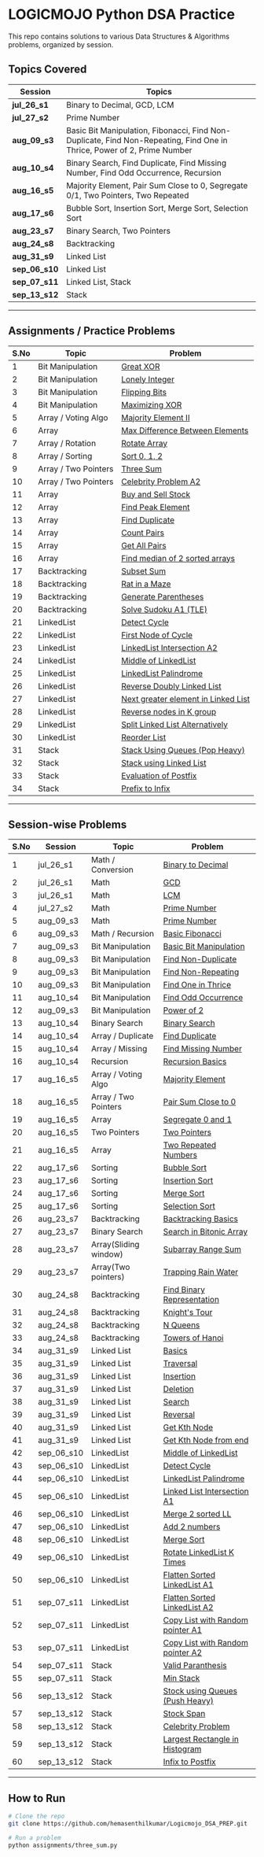 
# LOGICMOJO Python DSA Practice

This repo contains solutions to various Data Structures & Algorithms problems, organized by session.

## Topics Covered

| Session   | Topics |
|-----------|--------|
| **jul_26_s1** | Binary to Decimal, GCD, LCM |
| **jul_27_s2** | Prime Number |
| **aug_09_s3** | Basic Bit Manipulation, Fibonacci, Find Non-Duplicate, Find Non-Repeating, Find One in Thrice, Power of 2, Prime Number |
| **aug_10_s4** | Binary Search, Find Duplicate, Find Missing Number, Find Odd Occurrence, Recursion |
| **aug_16_s5** | Majority Element, Pair Sum Close to 0, Segregate 0/1, Two Pointers, Two Repeated |
| **aug_17_s6** | Bubble Sort, Insertion Sort, Merge Sort, Selection Sort |
| **aug_23_s7** | Binary Search, Two Pointers |
| **aug_24_s8** | Backtracking |
| **aug_31_s9** | Linked List |
| **sep_06_s10** | Linked List |
| **sep_07_s11** | Linked List, Stack |
| **sep_13_s12** | Stack |
---

## Assignments / Practice Problems

| S.No | Topic | Problem |
|------|-------|---------|
| 1  | Bit Manipulation      | [Great XOR](assignments/great_xor.py) |
| 2  | Bit Manipulation      | [Lonely Integer](assignments/lonely_stranger.py) |
| 3  | Bit Manipulation      | [Flipping Bits](assignments/flipping_bits.py) |
| 4  | Bit Manipulation      | [Maximizing XOR](assignments/maximizing_xor.py) |
| 5  | Array / Voting Algo   | [Majority Element II](assignments/majority_element_2.py) |
| 6  | Array                | [Max Difference Between Elements](assignments/max_diff_btwn_elem.py) |
| 7  | Array / Rotation      | [Rotate Array](assignments/rotate_array.py) |
| 8  | Array / Sorting       | [Sort 0, 1, 2](assignments/sort_0_1_2.py) |
| 9  | Array / Two Pointers  | [Three Sum](assignments/three_sum.py) |
| 10 | Array / Two Pointers  | [Celebrity Problem A2](assignments/celebrity_problem_a2.py) |
| 11 | Array                | [Buy and Sell Stock](assignments/buy_sell_stock.py) |
| 12 | Array                | [Find Peak Element](assignments/find_peak_element.py) |
| 13 | Array                | [Find Duplicate](assignments/find_more_than2_duplicate.py) |
| 14 | Array                | [Count Pairs](assignments/count_pairs_with_sum.py) |
| 15 | Array                | [Get All Pairs](assignments/get_all_two_sum.py) |
| 16 | Array                | [Find median of 2 sorted arrays](assignments/median_of_2_sorted_elements.py) |
| 17 | Backtracking         | [Subset Sum](assignments/subset_sum_bt.py) |
| 18 | Backtracking         | [Rat in a Maze](assignments/rat_in_a_maze.py) |
| 19 | Backtracking         | [Generate Parentheses](assignments/generate_paranthesis.py) |
| 20 | Backtracking         | [Solve Sudoku A1 (TLE)](assignments/sudoku_solver.py)|
| 21 | LinkedList           | [Detect Cycle](assignments/detect_cycle_ll.py)|
| 22 | LinkedList           | [First Node of Cycle](assignments/first_node_of_cycle.py)|
| 23 | LinkedList           | [LinkedList Intersection A2](assignments/ll_intersection_a2.py)|
| 24 | LinkedList           | [Middle of LinkedList](assignments/middle_of_ll.py)|
| 25 | LinkedList           | [LinkedList Palindrome](assignments/palindrome_ll.py)|
| 26 | LinkedList           | [Reverse Doubly Linked List](assignments/reverse_dl.py)|
| 27 | LinkedList           | [Next greater element in Linked List](assignments/next_greater_elem_ll.py) |
| 28 | LinkedList           | [Reverse nodes in K group](assignments/reverse_nodes_in_k_group.py) |
| 29 | LinkedList           | [Split Linked List Alternatively](assignments/split_ll_alternative.py) |
| 30 | LinkedList           | [Reorder List](assignments/reorder_ll.py) |
| 31 | Stack                | [Stack Using Queues (Pop Heavy)](assignments/stack_using_queues.py) |
| 32 | Stack                | [Stack using Linked List](assignments/stack_using_ll.py) |
| 33 | Stack                | [Evaluation of Postfix](assignments/evaluation_of_postfix.py) |
| 34 | Stack                | [Prefix to Infix](assignments/prefix_2_infix.py) |



---

## Session-wise Problems
| S.No | Session      | Topic                              | Problem                                                      |
|------|-------------|------------------------------------|--------------------------------------------------------------|
| 1    | jul_26_s1   | Math / Conversion  | [Binary to Decimal](jul_26_s1/bin_2_dec.py)                  |
| 2    | jul_26_s1   | Math               | [GCD](jul_26_s1/gcd.py)                                      |
| 3    | jul_26_s1   | Math               | [LCM](jul_26_s1/lcm.py)                                      |
| 4    | jul_27_s2   | Math               | [Prime Number](jul_27_s2/prime_number.py)                    |
| 5    | aug_09_s3   | Math               | [Prime Number](aug_09_s3/prime_number.py)                    |
| 6    | aug_09_s3   | Math / Recursion   | [Basic Fibonacci](aug_09_s3/basic_fibo.py)                   |
| 7    | aug_09_s3   | Bit Manipulation   | [Basic Bit Manipulation](aug_09_s3/basic_bit_manipulation.py)|
| 8    | aug_09_s3   | Bit Manipulation   | [Find Non-Duplicate](aug_09_s3/find_non_duplicate.py)        |
| 9    | aug_09_s3   | Bit Manipulation   | [Find Non-Repeating](aug_09_s3/find_non_repeating.py)        |
| 10   | aug_09_s3   | Bit Manipulation   | [Find One in Thrice](aug_09_s3/find_one_in_thrice.py)        |
| 11   | aug_10_s4   | Bit Manipulation   | [Find Odd Occurrence](aug_10_s4/find_odd_occur.py)           |
| 12   | aug_09_s3   | Bit Manipulation   | [Power of 2](aug_09_s3/power_of_2.py)                        |
| 13   | aug_10_s4   | Binary Search      | [Binary Search](aug_10_s4/binary_search.py)                  |
| 14   | aug_10_s4   | Array / Duplicate     | [Find Duplicate](aug_10_s4/find_duplicate.py)                |
| 15   | aug_10_s4   | Array / Missing       | [Find Missing Number](aug_10_s4/find_missing_number.py)       |
| 16   | aug_10_s4   | Recursion             | [Recursion Basics](aug_10_s4/recursion.py)                   |
| 17   | aug_16_s5   | Array / Voting Algo   | [Majority Element](aug_16_s5/majority_element.py)            |
| 18   | aug_16_s5   | Array / Two Pointers  | [Pair Sum Close to 0](aug_16_s5/pair_sum_close_to_0.py)      |
| 19   | aug_16_s5   | Array                 | [Segregate 0 and 1](aug_16_s5/segregate_01.py)               |
| 20   | aug_16_s5   | Two Pointers          | [Two Pointers](aug_16_s5/two_pointers.py)                    |
| 21   | aug_16_s5   | Array                 | [Two Repeated Numbers](aug_16_s5/two_repeated.py)            |
| 22   | aug_17_s6   | Sorting               | [Bubble Sort](aug_17_s6/bubble_sort.py)                      |
| 23   | aug_17_s6   | Sorting               | [Insertion Sort](aug_17_s6/insertion_sort.py)                |
| 24   | aug_17_s6   | Sorting               | [Merge Sort](aug_17_s6/merge_sort.py)                        |
| 25   | aug_17_s6   | Sorting               | [Selection Sort](aug_17_s6/selection_sort.py)                |
| 26   | aug_23_s7   | Backtracking          | [Backtracking Basics](aug_23_s7/backtracking.py)             |
| 27   | aug_23_s7   | Binary Search         | [Search in Bitonic Array](aug_23_s7/search_bitonic_array.py) |
| 28   | aug_23_s7   | Array(Sliding window) | [Subarray Range Sum](aug_23_s7/subarray_range_sum.py)        |
| 29   | aug_23_s7   | Array(Two pointers)   | [Trapping Rain Water](aug_23_s7/trapping_rain_water.py)      |
| 30   | aug_24_s8   | Backtracking          | [Find Binary Representation](aug_24_s8/find_binary.py)       |
| 31   | aug_24_s8   | Backtracking          | [Knight's Tour](aug_24_s8/knight_tour.py)                    |
| 32   | aug_24_s8   | Backtracking          | [N Queens](aug_24_s8/n_queens.py)                            |
| 33   | aug_24_s8   | Backtracking          | [Towers of Hanoi](aug_24_s8/towers_of_hanoi.py)              |
| 34   | aug_31_s9   | Linked List           | [Basics](aug_31_s9/linked_list_bascis.py)                    |
| 35   | aug_31_s9   | Linked List           | [Traversal](aug_31_s9/traversal.py)                          |
| 36   | aug_31_s9   | Linked List           | [Insertion](aug_31_s9/insertion.py)                          |
| 37   | aug_31_s9   | Linked List           | [Deletion](aug_31_s9/deletion.py)                            |
| 38   | aug_31_s9   | Linked List           | [Search](aug_31_s9/search.py)                                |
| 39   | aug_31_s9   | Linked List           | [Reversal](aug_31_s9/reversal.py)                            |
| 40   | aug_31_s9   | Linked List   | [Get Kth Node](aug_31_s9/get_node_at_given_index.py)         |
| 41   | aug_31_s9   | Linked List   | [Get Kth Node from end](aug_31_s9/kth_from_end.py)           |
| 42   | sep_06_s10  | LinkedList    | [Middle of LinkedList](assignments/middle_of_ll.py)          |
| 43   | sep_06_s10  | LinkedList    | [Detect Cycle](assignments/detect_cycle_ll.py)               |
| 44   | sep_06_s10  | LinkedList    | [LinkedList Palindrome](assignments/palindrome_ll.py)        |
| 45   | sep_06_s10  | LinkedList    | [Linked List Intersection A1](sep_06_s10/ll_intersection_a1.py)|
| 46   | sep_06_s10  | LinkedList    | [Merge 2 sorted LL](sep_06_s10/merge_2_sorted_ll.py)         |
| 47   | sep_06_s10  | LinkedList    | [Add 2 numbers](sep_06_s10/add_2_numbers.py)                 |
| 48   | sep_06_s10  | LinkedList    | [Merge Sort](sep_06_s10/merge_sort_ll.py)                    |
| 49   | sep_06_s10  | LinkedList    | [Rotate LinkedList K Times](sep_06_s10/rotate_ll_k.py)       |
| 50   | sep_06_s10  | LinkedList    | [Flatten Sorted LinkedList A1](sep_06_s10/flatten_ll.py)     |
| 51   | sep_07_s11  | LinkedList    | [Flatten Sorted LinkedList A2](sep_07_s11/flatten_ll_a2.py)  |
| 52   | sep_07_s11  | LinkedList    | [Copy List with Random pointer A1](sep_07_s11/copy_ll_random_pointer.py) |
| 53   | sep_07_s11  | LinkedList    | [Copy List with Random pointer A2](sep_07_s11/copy_ll_random_pointer_a2.py) |
| 54   | sep_07_s11  | Stack         | [Valid Paranthesis](sep_07_s11/valid_paranthesis.py)         |
| 55   | sep_07_s11  | Stack         | [Min Stack](sep_07_s11/min_stack.py)                         |
| 56   | sep_13_s12  | Stack         | [Stock using Queues (Push Heavy)](sep_13_s12/stock_using_queues_a2.py) |
| 57   | sep_13_s12  | Stack         | [Stock Span](sep_13_s12/stock_span.py)                       |
| 58   | sep_13_s12  | Stack         | [Celebrity Problem](sep_13_s12/celebrity_problem.py)         |
| 59   | sep_13_s12  | Stack         | [Largest Rectangle in Histogram](sep_13_s12/largest_rectangle_in_histogram.py) |
| 60   | sep_13_s12  | Stack         | [Infix to Postfix](sep_13_s12/infix_to_postfix.py) |
---


## How to Run

```bash
# Clone the repo
git clone https://github.com/hemasenthilkumar/Logicmojo_DSA_PREP.git

# Run a problem
python assignments/three_sum.py
